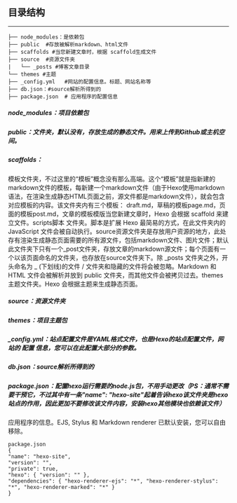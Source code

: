 
## 目录结构
------
```
├── node_modules：是依赖包
├── public  #存放被解析markdown、html文件
├── scaffolds #当您新建文章时，根据 scaffold生成文件
├── source  #资源文件夹
|   └── _posts #博客文章目录
└── themes #主题
├── _config.yml   #网站的配置信息。标题、网站名称等
├── db.json：#source解析所得到的
├── package.json  # 应用程序的配置信息
```
##### node_modules：项目依赖包
##### public：文件夹，默认没有，存放生成的静态文件。用来上传到Github或主机空间。
##### scaffolds：
模板文件夹，不过这里的“模板”概念没有那么高端。这个“模板”就是指新建的markdown文件的模板，每新建一个markdown文件（由于Hexo使用markdown语法，在渲染生成静态HTML页面之前，源文件都是markdown文件），就会包含对应模板的内容。该文件夹内有三个模板：
draft.md，草稿的模板page.md，页面的模板post.md，文章的模板模版当您新建文章时，Hexo 会根据 scaffold 来建立文件。scripts脚本 文件夹。脚本是扩展 Hexo 最简易的方式，在此文件夹内的 JavaScript 文件会被自动执行。source资源文件夹是存放用户资源的地方，此处存有渲染生成静态页面需要的所有源文件，包括markdown文件、图片文件；默认此文件夹下只有一个_post文件夹，存放文章的markdown源文件；每个页面有一个以该页面命名的文件夹，也存放在source文件夹下。除 _posts 文件夹之外，开头命名为 _ (下划线)的文件 / 文件夹和隐藏的文件将会被忽略。Markdown 和 HTML 文件会被解析并放到 public 文件夹，而其他文件会被拷贝过去。themes主题文件夹。Hexo 会根据主题来生成静态页面。
##### source：资源文件夹
##### themes：项目主题包
##### _config.yml：站点配置文件是YAML格式文件，也是Hexo的站点配置文件，网站的 配置 信息，您可以在此配置大部分的参数。
##### db.json：source解析所得到的
##### package.json：配置hexo运行需要的node.js包，不用手动更改（PS：通常不需要干预它，不过其中有一条"name": "hexo-site"起着告诉hexo该文件夹是hexo站点的作用，因此更加不要修改该文件内容，安装hexo其他模块也依赖该文件）
应用程序的信息。EJS, Stylus 和 Markdown renderer 已默认安装，您可以自由移除。
```
package.json
{ 
"name": "hexo-site",
"version": "", 
"private": true,
"hexo": { "version": "" },
"dependencies": { "hexo-renderer-ejs": "*", "hexo-renderer-stylus": "*", "hexo-renderer-marked": "*" }
}
```


